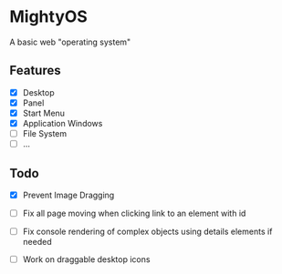 # MightyOS
 A basic web "operating system"

## Features
- [x] Desktop
- [x] Panel
- [x] Start Menu
- [x] Application Windows
- [ ] File System
- [ ] ...

## Todo
- [x] Prevent Image Dragging
- [ ] Fix all page moving when clicking link to an element with id
- [ ] Fix console rendering of complex objects using details elements if needed
- [ ] Work on draggable desktop icons

